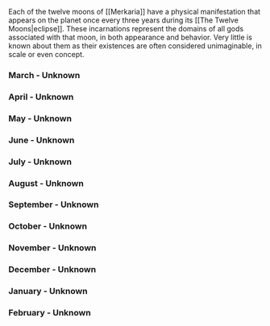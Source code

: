 Each of the twelve moons of [[Merkaria]] have a physical manifestation that appears on the planet once every three years during its [[The Twelve Moons|eclipse]]. These incarnations represent the domains of all gods associated with that moon, in both appearance and behavior. Very little is known about them as their existences are often considered unimaginable, in scale or even concept.



### March -  Unknown

### April - Unknown

### May - Unknown

### June -  Unknown

### July - Unknown

### August - Unknown

### September -   Unknown

### October - Unknown

### November - Unknown

### December -   Unknown

### January - Unknown

### February -  Unknown